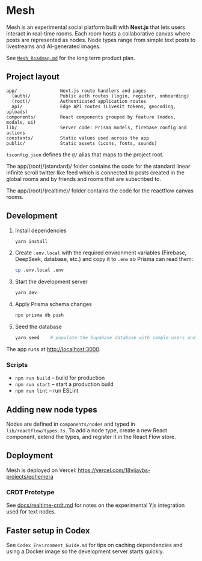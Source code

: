 # Mesh

Mesh is an experimental social platform built with **Next.js** that lets users interact in real-time rooms. Each room hosts a collaborative canvas where posts are represented as nodes. Node types range from simple text posts to livestreams and AI-generated images.

See [`Mesh_Roadmap.md`](Mesh_Roadmap.md) for the long term product plan.

## Project layout

```
app/                Next.js route handlers and pages
  (auth)/           Public auth routes (login, register, onboarding)
  (root)/           Authenticated application routes
  api/              Edge API routes (LiveKit tokens, geocoding, uploads)
components/         React components grouped by feature (nodes, modals, ui)
lib/                Server code: Prisma models, firebase config and actions
constants/          Static values used across the app
public/             Static assets (icons, fonts, sounds)
```

`tsconfig.json` defines the `@/` alias that maps to the project root.

The app/(root)/(standard)/ folder contains the code for the standard linear infinite scroll twitter like feed which is connected to posts 
created in the global rooms and by friends and rooms that are subscribed to.

The app/(root)/(realtime)/ folder contains the code for the reactflow canvas rooms.

## Development

1. Install dependencies

   ```bash
   yarn install
   ```

2. Create `.env.local` with the required environment variables (Firebase, DeepSeek, database, etc.) and copy it to `.env` so Prisma can read them:

   ```bash
   cp .env.local .env
   ```
3. Start the development server

   ```bash
   yarn dev
   ```

4. Apply Prisma schema changes

   ```bash
   npx prisma db push
   ```

5. Seed the database

   ```bash
   yarn seed    # populate the Supabase database with sample users and posts
   ```

The app runs at [http://localhost:3000](http://localhost:3000).

### Scripts

- `npm run build` – build for production
- `npm run start` – start a production build
- `npm run lint` – run ESLint

## Adding new node types

Nodes are defined in `components/nodes` and typed in `lib/reactflow/types.ts`. To add a node type, create a new React component, extend the types, and register it in the React Flow store.

## Deployment

Mesh is deployed on Vercel: <https://vercel.com/18vijaybs-projects/ephemera>

### CRDT Prototype
See [docs/realtime-crdt.md](docs/realtime-crdt.md) for notes on the experimental Yjs integration used for text nodes.


## Faster setup in Codex
See `Codex_Environment_Guide.md` for tips on caching dependencies and using a Docker image so the development server starts quickly.
